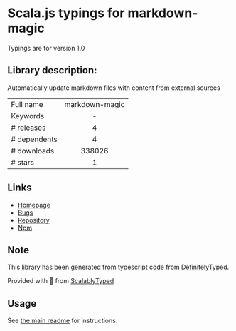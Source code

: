 
# Scala.js typings for markdown-magic

Typings are for version 1.0

## Library description:
Automatically update markdown files with content from external sources

|                    |                 |
| ------------------ | :-------------: |
| Full name          | markdown-magic |
| Keywords           | - |
| # releases         | 4 |
| # dependents       | 4 |
| # downloads        | 338026 |
| # stars            | 1 |

## Links
- [Homepage](https://github.com/DavidWells/markdown-magic#readme)
- [Bugs](https://github.com/DavidWells/markdown-magic/issues)
- [Repository](https://github.com/DavidWells/markdown-magic)
- [Npm](https://www.npmjs.com/package/markdown-magic)
    


## Note
This library has been generated from typescript code from [DefinitelyTyped](https://definitelytyped.org).

Provided with :purple_heart: from [ScalablyTyped](https://github.com/oyvindberg/ScalablyTyped)

## Usage
See [the main readme](../../readme.md) for instructions.


